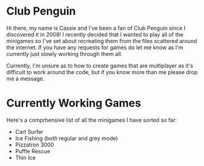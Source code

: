 # Club Penguin
Hi there, my name is Cassie and I've been a fan of Club Penguin since I discovered it in 2008! I recently decided that I wanted to play all of the minigames so I've set about recreating them from the files scattered around the internet. If you have any requests for games do let me know as I'm currently just slowly working through them all.

Currently, I'm unsure as to how to create games that are multiplayer as it's difficult to work around the code, but if you know more than me please drop me a message.

# Currently Working Games
Here's a comprhensive list of all the minigames I have sorted so far:
 * Cart Surfer
 * Ice Fishing (both regular and grey mode)
 * Pizzatron 3000
 * Puffle Rescue
 * Thin Ice
